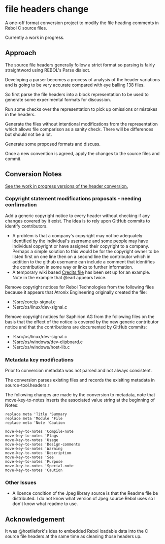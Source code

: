 file headers change
=========================

A one-off format conversion project to modify the file heading comments
in Rebol C source files. 

Currently a work in progress.


Approach
--------

The source file headers generally follow a strict format so parsing is
fairly straightword using REBOL's Parse dialect.

Developing a parser becomes a process of analysis of the header
variations and is going to be very accurate compared with eye balling
138 files. 

So first parse the file headers into a block representation to be used
to generate some experimental formats for discussion.

Run some checks over the representation to pick up omissions or
mistakes in the headers.

Generate the files without intentional modifications from the
representation which allows file comparison as a sanity check. There
will be differences but should not be a lot.

Generate some proposed formats and discuss.

Once a new convention is agreed, apply the changes to the source files
and commit.

Conversion Notes
----------------

[See the work in progress versions of the header conversion.](https://github.com/codebybrett/temporary.201512-file-headers)

### Copyright statement modifications proposals - needing confirmation ###

Add a generic copyright notice to every header without checking if any changes
covered by it exist. The idea is to rely upon GitHub commits to identify contributors.

* A problem is that a company's copyright may not be adequately identified by the individual's username
and some people may have individual copyright or have assigned their copyright to a company.
Perhaps a simple solution to this would be for the copyright owner to be listed first on one line then
on a second line the contributor which in addition to the github username can include a
comment that identifies the contribution in some way or links to further information.
* A temporary wiki based [Credits file](https://github.com/codebybrett/temporary.201512-file-headers/wiki/Draft-CREDITS) has been set up for an example. Note in the example that @earl appears twice.

Remove copyright notices for Rebol Technologies from the following files because
it appears that Atronix Engineering originally created the file:

* %src/core/p-signal.c
* %src/os/linux/dev-signal.c

Remove copyright notices for Saphirion AG from the following files on the basis
that the effect of the notice is covered by the new generic contributor notice and that
the contributions are documented by GitHub commits:

* %src/os/linux/dev-signal.c
* %src/os/windows/dev-clipboard.c
* %src/os/windows/host-lib.c

### Metadata key modifications ###

Prior to conversion metadata was not parsed and not always consistent.

The conversion parses existing files and records the exisiting metadata in source-tool.headers.r

The following changes are made by the conversion to metadata, note that move-key-to-notes inserts the associated value string at the beginning of Notes:

    replace meta 'Title 'Summary
    replace meta 'Module 'File
    replace meta 'Note 'Caution

    move-key-to-notes 'Compile-note
    move-key-to-notes 'Flags
    move-key-to-notes 'Usage
    move-key-to-notes 'Design-comments
    move-key-to-notes 'Warning
    move-key-to-notes 'Description
    move-key-to-notes 'See
    move-key-to-notes 'Purpose
    move-key-to-notes 'Special-note
    move-key-to-notes 'Caution

### Other Issues ###

* A licence condition of the Jpeg library source is that the Readme file be distributed. I do not know what version of Jpeg source Rebol uses so I don't know what readme to use.


Acknowledgement
---------------

It was @hostilefork's idea to embedded Rebol loadable data into the C source file headers
at the same time as cleaning those headers up. 

